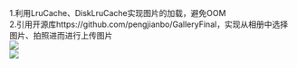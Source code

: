 1.利用LruCache、DiskLruCache实现图片的加载，避免OOM </br>
2.引用开源库https://github.com/pengjianbo/GalleryFinal，实现从相册中选择图片、拍照进而进行上传图片</br>
![](https://github.com/xsy2015/MyPhoto/blob/master/app/src/main/assets/yy.gif)</br>
![](https://github.com/xsy2015/MyPhoto/blob/master/app/src/main/assets/XX.png)
